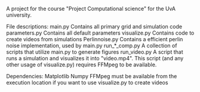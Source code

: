 A project for the course "Project Computational science" for the UvA university.

File descriptions:
main.py
    Contains all primary grid and simulation code
parameters.py
    Contains all default parameters
visualize.py
    Contains code to create videos from simulations
Perlinnoise.py
    Contains a efficient perlin noise implementation, used by main.py
run_*_comp.py
    A collection of scripts that utilize main.py to generate figures
run_video.py
    A script that runs a simulation and visualizes it into "video.mp4".
    This script (and any other usage of visualize.py) requires FFMpeg to be available.

Dependencies:
Matplotlib
Numpy
FFMpeg must be available from the execution location if you want to use visualize.py to create videos